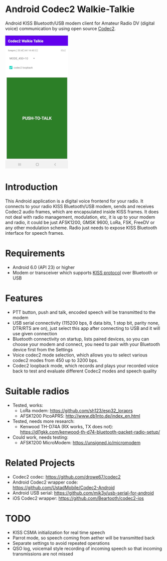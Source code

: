 # Android Codec2 Walkie-Talkie
Android KISS Bluetooth/USB modem client for Amateur Radio DV (digital voice) communication by using open source [Codec2](https://github.com/drowe67/codec2).

![alt text](images/screenshot.png)

# Introduction
This Android application is a digital voice frontend for your radio. It connects to your radio KISS Bluetooth/USB modem, sends and receives Codec2 audio frames, which are encapsulated inside KISS frames. It does not deal with radio management, modulation, etc, it is up to your modem and radio, it could be just AFSK1200, GMSK 9600, LoRa, FSK, FreeDV or any other modulation scheme. Radio just needs to expose KISS Bluetooth interface for speech frames.

# Requirements
- Android 6.0 (API 23) or higher
- Modem or transceiver which supports [KISS protocol](https://en.wikipedia.org/wiki/KISS_(TNC)) over Bluetooth or USB

# Features
- PTT button, push and talk, encoded speech will be transmitted to the modem
- USB serial connectivity (115200 bps, 8 data bits, 1 stop bit, parity none, DTR/RTS are on), just select this app after connecting to USB and it will use given connection
- Bluetooth connectivity on startup, lists paired devices, so you can choose your modem and connect, you need to pair with your Bluetooth device first from the Settings
- Voice codec2 mode selection, which allows you to select various codec2 modes from 450 up to 3200 bps.
- Codec2 loopback mode, which records and plays your recorded voice back to test and evaluate different Codec2 modes and speech quality

# Suitable radios
- Tested, works:
  - LoRa modem: https://github.com/sh123/esp32_loraprs
  - AFSK1200 PicoAPRS: http://www.db1nto.de/index_en.html
- Tested, needs more research:
  - Kenwood TH-D74A (RX works, TX does not): https://dl1gkk.com/kenwood-th-d74-bluetooth-packet-radio-setup/
- Could work, needs testing:
  - AFSK1200 MicroModem: https://unsigned.io/micromodem

# Related Projects
- Codec2 codec: https://github.com/drowe67/codec2
- Android Codec2 wrapper code: https://github.com/UstadMobile/Codec2-Android
- Android USB serial: https://github.com/mik3y/usb-serial-for-android
- iOS Codec2 wrapper: https://github.com/Beartooth/codec2-ios

# TODO
- KISS CSMA initialization for real time speech
- Parrot mode, so speech coming from aether will be transmitted back
- Separate settings to avoid repeated operations
- QSO log, voicemail style recording of incoming speech so that incoming transmissions are not missed
